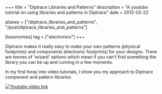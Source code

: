 +++
title = "Diptrace Libraries and Patterns"
description = "A youtube tutorial on using libraries and patterns in Diptrace"
date = 2012-02-22

aliases = ["/diptrace_libraries_and_patterns", "/post/diptrace_libraries_and_patterns"]

[taxonomies]
tag = ["electronics"]
+++

Diptrace makes it really easy to make your own patterns (physical footprints)
and components (electronic footprints) for your designs. There are tonnes of
'wizard' options which mean if you can't find something the library you can be
up and running in a few moments.

In my first foray into video tutorials, I show you my approach to Diptrace
component and pattern libraries

[![Youtube video link](/images/diptrace_libraries_youtubelink.png)](https://youtu.be/bIiXPo-vnRA)